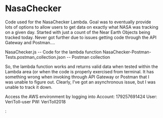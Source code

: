 # NasaChecker
Code used for the NasaChecker Lambda.   Goal was to eventually provide lots 
of options to allow users to get data on exactly what NASA was tracking on a
given day.  Started with just a count of the Near Earth Objects being
tracked today.   Never got further due to issues getting code through the
API Gateway and Postman....

NasaChecker.js -- Code for the lambda function
NasaChecker-Postman-Tests.postman_collection.json -- Postman collection

So, the lambda function works and returns valid data when tested within the
Lambda area (or when the code is properly exercised from terminal.  It has 
something wrong when invoking through API Gateway or Postman that I was
unable to figure out.   Clearly, I've got an asynchronous issue, but I was
unable to track it down.


Access the AWS environment by logging into 
Account: 179257691424
User: VeriToll-user
PW: VeriToll2018

:
